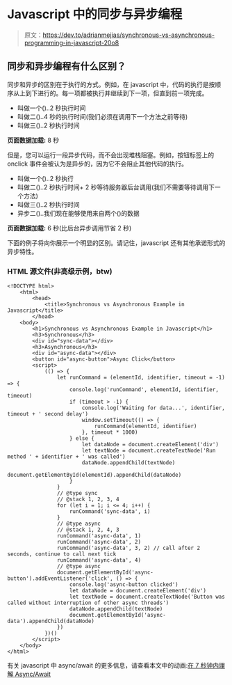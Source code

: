 # Javascript 中的同步与异步编程

> 原文：<https://dev.to/adrianmejias/synchronous-vs-asynchronous-programming-in-javascript-20o8>

## 同步和异步编程有什么区别？

同步和异步的区别在于执行的方式。例如，在 javascript 中，代码的执行是按顺序从上到下进行的。每一项都被执行并继续到下一项，但直到前一项完成。

*   叫做一个()..2 秒执行时间
*   叫做二()..4 秒的执行时间(我们必须在调用下一个方法之前等待)
*   叫做三()..2 秒执行时间

**页面数据加载:** 8 秒

但是，您可以运行一段异步代码，而不会出现堆栈阻塞。例如，按钮标签上的 onclick 事件会被认为是异步的，因为它不会阻止其他代码的执行。

*   叫做一个()..2 秒执行
*   叫做二()..2 秒执行时间+ 2 秒等待服务器后台调用(我们不需要等待调用下一个方法)
*   叫做三()..2 秒执行时间
*   异步二()..我们现在能够使用来自两个()的数据

**页面数据加载:** 6 秒(比后台异步调用节省 2 秒)

下面的例子将向你展示一个明显的区别。请记住，javascript 还有其他承诺形式的异步特性。

### HTML 源文件(非高级示例，btw)

```
<!DOCTYPE html>
    <html>
        <head>
            <title>Synchronous vs Asynchronous Example in Javascript</title>
        </head>
    <body>
        <h1>Synchronous vs Asynchronous Example in Javascript</h1>
        <h3>Synchronous</h3>
        <div id="sync-data"></div>
        <h3>Asynchronous</h3>
        <div id="async-data"></div>
        <button id="async-button">Async Click</button>
        <script>
            (() => {
                let runCommand = (elementId, identifier, timeout = -1) => {
                    console.log('runCommand', elementId, identifier, timeout)
                    if (timeout > -1) {
                        console.log('Waiting for data...', identifier, timeout + ' second delay')
                        window.setTimeout(() => {
                            runCommand(elementId, identifier)
                        }, timeout * 1000)
                    } else {
                        let dataNode = document.createElement('div')
                        let textNode = document.createTextNode('Run method ' + identifier + ' was called')
                        dataNode.appendChild(textNode)
                        document.getElementById(elementId).appendChild(dataNode)
                    }
                }
                // @type sync
                // @stack 1, 2, 3, 4
                for (let i = 1; i <= 4; i++) {
                    runCommand('sync-data', i)
                }
                // @type async
                // @stack 1, 2, 4, 3
                runCommand('async-data', 1)
                runCommand('async-data', 2)
                runCommand('async-data', 3, 2) // call after 2 seconds, continue to call next tick
                runCommand('async-data', 4)
                // @type async
                document.getElementById('async-button').addEventListener('click', () => {
                    console.log('async-button clicked')
                    let dataNode = document.createElement('div')
                    let textNode = document.createTextNode('Button was called without interruption of other async threads')
                    dataNode.appendChild(textNode)
                    document.getElementById('async-data').appendChild(dataNode)
                })
            })()
        </script>
    </body>
</html> 
```

有关 javascript 中 async/await 的更多信息，请查看本文中的动画:[在 7 秒钟内理解 Async/Await](https://dev.to/wassimchegham/understanding-async-await-in-7-seconds-3g0f)